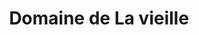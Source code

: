 ---
title: "Domaine de La vieille"
url: /saint-mathieu-de-treviers/domaine-de-la-vieille/
shop: Spirituosen
---